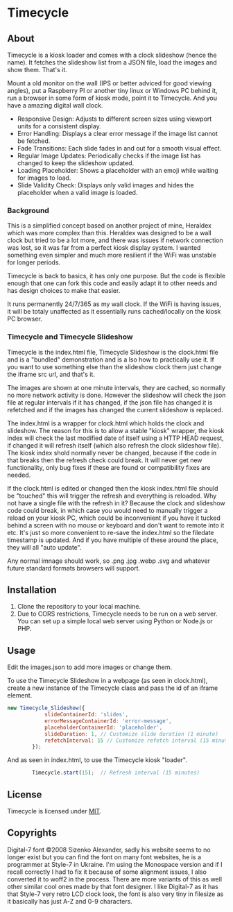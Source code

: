 # Timecycle

## About

Timecycle is a kiosk loader and comes with a clock slideshow (hence the name). It fetches the slideshow list from a JSON file, load the images and show them. That's it.

Mount a old monitor on the wall (IPS or better adviced for good viewing angles), put a Raspberry PI or another tiny linux or Windows PC behind it, run a browser in some form of kiosk mode, point it to Timecycle. And you have a amazing digital wall clock.

* Responsive Design: Adjusts to different screen sizes using viewport units for a consistent display.
* Error Handling: Displays a clear error message if the image list cannot be fetched.
* Fade Transitions: Each slide fades in and out for a smooth visual effect.
* Regular Image Updates: Periodically checks if the image list has changed to keep the slideshow updated.
* Loading Placeholder: Shows a placeholder with an emoji while waiting for images to load.
* Slide Validity Check: Displays only valid images and hides the placeholder when a valid image is loaded.

### Background

This is a simplified concept based on another project of mine, Heraldex which was more complex than this. Heraldex was designed to be a wall clock but tried to be a lot more, and there was issues if network connection was lost, so it was far from a perfect kiosk display system. I wanted something even simpler and much more resilient if the WiFi was unstable for longer periods.

Timecycle is back to basics, it has only one purpose. But the code is flexible enough that one can fork this code and easily adapt it to other needs and has design choices to make that easier.

It runs permanently 24/7/365 as my wall clock. If the WiFi is having issues, it will be totaly unaffected as it essentially runs cached/locally on the kiosk PC browser.

### Timecycle and Timecycle Slideshow

Timecycle is the index.html file, Timecycle Slideshow is the clock.html file and is a "bundled" demonstration and is a lso how to practically use it. If you want to use something else than the slideshow clock them just change the iframe src url, and that's it.

The images are shown at one minute intervals, they are cached, so normally no more network activity is done. However the slideshow will check the json file at regular intervals if it has changed, if the json file has changed it is refetched and if the images has changed the current slideshow is replaced.

The index.html is a wrapper for clock.html which holds the clock and slideshow. The reason for this is to allow a stable "kiosk" wrapper, the kiosk index will check the last modified date of itself using a HTTP HEAD request, if changed it will refresh itself (which also refresh the clock slideshow file). The kiosk index shold normally never be changed, because if the code in that breaks then the refresh check could break. It will never get new functionality, only bug fixes if these are found or compatibility fixes are needed.

If the clock.html is edited or changed then the kiosk index.html file should be "touched" this will trigger the refresh and everything is reloaded. Why not have a single file with the refresh in it? Because the clock and slideshow code could break, in which case you would need to manually trigger a reload on your kiosk PC, which could be inconvenient if you have it tucked behind a screen with no mouse or keyboard and don't want to remote into it etc. It's just so more convenient to re-save the index.html so the filedate timestamp is updated. And if you have multiple of these around the place, they will all "auto update".

Any normal imnage should work, so .png .jpg .webp .svg and whatever future standard formats browsers will support.

## Installation

1. Clone the repository to your local machine.
2. Due to CORS restrictions, Timecycle needs to be run on a web server. You can set up a simple local web server using Python or Node.js or PHP.

## Usage

Edit the images.json to add more images or change them.

To use the Timecycle Slideshow in a webpage (as seen in clock.html), create a new instance of the Timecycle class and pass the id of an iframe element.

```javascript
new Timecycle_Slideshow({
            slideContainerId: 'slides',
            errorMessageContainerId: 'error-message',
            placeholderContainerId: 'placeholder',
            slideDuration: 1, // Customize slide duration (1 minute)
            refetchInterval: 15 // Customize refetch interval (15 minutes)
        });
```

And as seen in index.html, to use the Timecycle kiosk "loader".

```javascript
        Timecycle.start(15);  // Refresh interval (15 minutes)
```

## License

Timecycle is licensed under [MIT](license.md).

## Copyrights
Digital-7 font ©2008 Sizenko Alexander, sadly his website seems to no longer exist but you can find the font on many font websites, he is a programmer at Style-7 in Ukraine. I'm using the Monospace version and if I recall correctly I had to fix it because of some alignment issues, I also converted it to woff2 in the process. There are more variants of this as well other similar cool ones made by that font designer. I like Digital-7 as it has that Style-7 very retro LCD clock look, the font is also very tiny in filesize as it basically has just A-Z and 0-9 characters.
